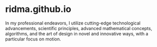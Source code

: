 # ridma.github.io
In my professional endeavors, I utilize cutting-edge technological advancements, scientific principles, advanced mathematical concepts, algorithms, and the art of design in novel and innovative ways, with a particular focus on motion.
